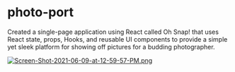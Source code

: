 # photo-port

Created a single-page application using React called Oh Snap! that uses React state, props, Hooks, and reusable UI components to provide a simple yet sleek platform for showing off pictures for a budding photographer.

[![Screen-Shot-2021-06-09-at-12-59-57-PM.png](https://i.postimg.cc/s1dbG7v8/Screen-Shot-2021-06-09-at-12-59-57-PM.png)](https://postimg.cc/8f4ZqFdB)
